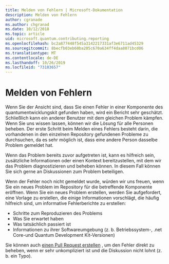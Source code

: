 ```yaml
---
title: Melden von Fehlern | Microsoft-Dokumentation
description: Melden von Fehlern
author: cgranade
ms.author: chgranad
ms.date: 10/12/2018
ms.topic: article
uid: microsoft.quantum.contributing.reporting
ms.openlocfilehash: bc2a877448f545a3142217331af3e6711ad45329
ms.sourcegitcommit: 8becfb03eb60ba205c670a634ff4daa8071bcd06
ms.translationtype: MT
ms.contentlocale: de-DE
ms.lasthandoff: 10/26/2019
ms.locfileid: "73183657"
---
```

# <a name="reporting-bugs"></a>Melden von Fehlern #

Wenn Sie der Ansicht sind, dass Sie einen Fehler in einer Komponente des quantumentwicklungskit gefunden haben, wird ein Bericht sehr geschätzt.
Schließlich kann ein anderer Benutzer mit dem gleichen Problem kämpfen. Wenn Sie uns wissen lassen, können wir die Lösung für alle Personen beheben.
Der erste Schritt beim Melden eines Fehlers besteht darin, die vorhandenen in den einzelnen Repository gefundenen Probleme zu durchsuchen, da es sehr möglich ist, dass eine andere Person dasselbe Problem gemeldet hat.

Wenn das Problem bereits zuvor aufgetreten ist, kann es hilfreich sein, zusätzliche Informationen oder einen Kontext bereitzustellen, mit dem wir das Problem diagnostizieren und beheben können.
In diesem Fall können Sie sich gerne an Diskussionen zum Problem beteiligen.

Wenn der Fehler noch nicht gemeldet wurde, würden wir uns freuen, wenn Sie ein neues Problem im Repository für die betreffende Komponente eröffnen.
Wenn Sie ein neues Problem erstellen, werden Sie aufgefordert, eine Vorlage zu erstellen, die einige Informationen vorschlägt, die häufig hilfreich sind, um informative Fehlerberichte zu erstellen:

- Schritte zum Reproduzieren des Problems
- Was Sie erwartet haben
- Was tatsächlich passiert ist
- Informationen zu ihrer Softwareumgebung (z. b. Betriebssystem-, .net Core-und Quantum Development Kit-Versionen)

Sie können auch [einen Pull Request erstellen](https://help.github.com/articles/about-pull-requests/) , um den Fehler direkt zu beheben, wenn er sehr unkompliziert ist und die Diskussion nicht lohnt (z. b. ein Typo).

